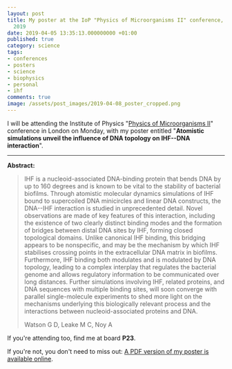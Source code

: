 ```yaml
---
layout: post
title: My poster at the IoP "Physics of Microorganisms II" conference, London, 8 April
  2019
date: 2019-04-05 13:35:13.000000000 +01:00
published: true
category: science
tags:
- conferences
- posters
- science
- biophysics
- personal
- ihf
comments: true
image: /assets/post_images/2019-04-08_poster_cropped.png
---
```


I will be attending the Institute of Physics \"[Physics of
Microorganisms
II](https://www.iopconferences.org/iop/frontend/reg/thome.csp?pageID=785982&eventID=1271&traceRedir=4)\"
conference in London on Monday, with my poster entitled \"**Atomistic
simulations unveil the influence of DNA topology on IHF--DNA
interaction**\".

<!--more-->

---

**Abstract:**

> IHF is a nucleoid-associated DNA-binding protein that bends DNA by up
> to 160 degrees and is known to be vital to the stability of bacterial
> biofilms. Through atomistic molecular dynamics simulations of IHF
> bound to supercoiled DNA minicircles and linear DNA constructs, the
> DNA--IHF interaction is studied in unprecedented detail. Novel
> observations are made of key features of this interaction, including
> the existence of two clearly distinct binding modes and the formation
> of bridges between distal DNA sites by IHF, forming closed topological
> domains. Unlike canonical IHF binding, this bridging appears to be
> nonspecific, and may be the mechanism by which IHF stabilises crossing
> points in the extracellular DNA matrix in biofilms. Furthermore, IHF
> binding both modulates and is modulated by DNA topology, leading to a
> complex interplay that regulates the bacterial genome and allows
> regulatory information to be communicated over long distances. Further
> simulations involving IHF, related proteins, and DNA sequences with
> multiple binding sites, will soon converge with parallel
> single-molecule experiments to shed more light on the mechanisms
> underlying this biologically relevant process and the interactions
> between nucleoid-associated proteins and DNA.
>
> Watson G D, Leake M C, Noy A

If you\'re attending too, find me at board **P23**.

If you\'re not, you don\'t need to miss out: [A PDF version of my poster
is available online](https://georgewatson.me/dl/2019-04-08_poster.pdf).
